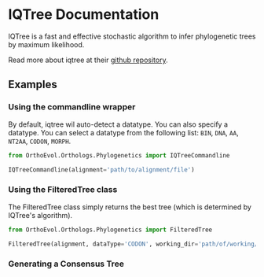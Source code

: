 # IQTree Documentation
IQTree is a fast and effective stochastic algorithm to infer phylogenetic trees
by maximum likelihood.

Read more about iqtree at their [github repository](https://github.com/Cibiv/IQ-TREE).

## Examples

### Using the commandline wrapper
By default, iqtree wil auto-detect a datatype. You can also specify a datatype.
You can select a datatype from the following list: `BIN`, `DNA`, `AA`, `NT2AA`, `CODON`, `MORPH`.

```python
from OrthoEvol.Orthologs.Phylogenetics import IQTreeCommandline

IQTreeCommandline(alignment='path/to/alignment/file')
```


### Using the FilteredTree class
The FilteredTree class simply returns the best tree (which is determined by
IQTree's algorithm).

```python
from OrthoEvol.Orthologs.Phylogenetics import FilteredTree

FilteredTree(alignment, dataType='CODON', working_dir='path/of/working/directory')
```

### Generating a Consensus Tree
```python
```